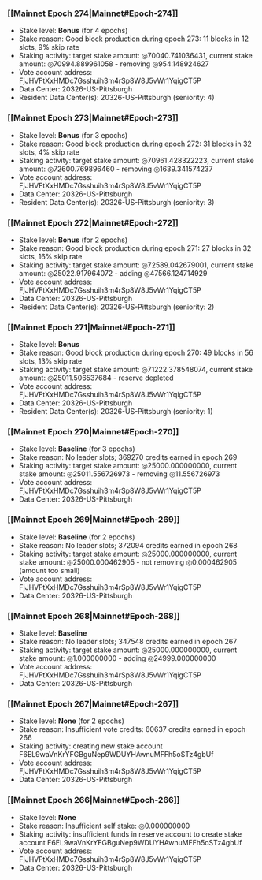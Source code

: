 ### [[Mainnet Epoch 274|Mainnet#Epoch-274]]
* Stake level: **Bonus** (for 4 epochs)
* Stake reason: Good block production during epoch 273: 11 blocks in 12 slots, 9% skip rate
* Staking activity: target stake amount: ◎70040.741036431, current stake amount: ◎70994.889961058 - removing ◎954.148924627
* Vote account address: FjJHVFtXxHMDc7Gsshuih3m4rSp8W8J5vWr1YqigCT5P
* Data Center: 20326-US-Pittsburgh
* Resident Data Center(s): 20326-US-Pittsburgh (seniority: 4)
### [[Mainnet Epoch 273|Mainnet#Epoch-273]]
* Stake level: **Bonus** (for 3 epochs)
* Stake reason: Good block production during epoch 272: 31 blocks in 32 slots, 4% skip rate
* Staking activity: target stake amount: ◎70961.428322223, current stake amount: ◎72600.769896460 - removing ◎1639.341574237
* Vote account address: FjJHVFtXxHMDc7Gsshuih3m4rSp8W8J5vWr1YqigCT5P
* Data Center: 20326-US-Pittsburgh
* Resident Data Center(s): 20326-US-Pittsburgh (seniority: 3)
### [[Mainnet Epoch 272|Mainnet#Epoch-272]]
* Stake level: **Bonus** (for 2 epochs)
* Stake reason: Good block production during epoch 271: 27 blocks in 32 slots, 16% skip rate
* Staking activity: target stake amount: ◎72589.042679001, current stake amount: ◎25022.917964072 - adding ◎47566.124714929
* Vote account address: FjJHVFtXxHMDc7Gsshuih3m4rSp8W8J5vWr1YqigCT5P
* Data Center: 20326-US-Pittsburgh
* Resident Data Center(s): 20326-US-Pittsburgh (seniority: 2)
### [[Mainnet Epoch 271|Mainnet#Epoch-271]]
* Stake level: **Bonus**
* Stake reason: Good block production during epoch 270: 49 blocks in 56 slots, 13% skip rate
* Staking activity: target stake amount: ◎71222.378548074, current stake amount: ◎25011.506537684 - reserve depleted
* Vote account address: FjJHVFtXxHMDc7Gsshuih3m4rSp8W8J5vWr1YqigCT5P
* Data Center: 20326-US-Pittsburgh
* Resident Data Center(s): 20326-US-Pittsburgh (seniority: 1)
### [[Mainnet Epoch 270|Mainnet#Epoch-270]]
* Stake level: **Baseline** (for 3 epochs)
* Stake reason: No leader slots; 369270 credits earned in epoch 269
* Staking activity: target stake amount: ◎25000.000000000, current stake amount: ◎25011.556726973 - removing ◎11.556726973
* Vote account address: FjJHVFtXxHMDc7Gsshuih3m4rSp8W8J5vWr1YqigCT5P
* Data Center: 20326-US-Pittsburgh
### [[Mainnet Epoch 269|Mainnet#Epoch-269]]
* Stake level: **Baseline** (for 2 epochs)
* Stake reason: No leader slots; 372094 credits earned in epoch 268
* Staking activity: target stake amount: ◎25000.000000000, current stake amount: ◎25000.000462905 - not removing ◎0.000462905 (amount too small)
* Vote account address: FjJHVFtXxHMDc7Gsshuih3m4rSp8W8J5vWr1YqigCT5P
* Data Center: 20326-US-Pittsburgh
### [[Mainnet Epoch 268|Mainnet#Epoch-268]]
* Stake level: **Baseline**
* Stake reason: No leader slots; 347548 credits earned in epoch 267
* Staking activity: target stake amount: ◎25000.000000000, current stake amount: ◎1.000000000 - adding ◎24999.000000000
* Vote account address: FjJHVFtXxHMDc7Gsshuih3m4rSp8W8J5vWr1YqigCT5P
* Data Center: 20326-US-Pittsburgh
### [[Mainnet Epoch 267|Mainnet#Epoch-267]]
* Stake level: **None** (for 2 epochs)
* Stake reason: Insufficient vote credits: 60637 credits earned in epoch 266
* Staking activity: creating new stake account F6EL9waVnKrYFGBguNep9WDUYHAwnuMFFh5oSTz4gbUf
* Vote account address: FjJHVFtXxHMDc7Gsshuih3m4rSp8W8J5vWr1YqigCT5P
* Data Center: 20326-US-Pittsburgh
### [[Mainnet Epoch 266|Mainnet#Epoch-266]]
* Stake level: **None**
* Stake reason: Insufficient self stake: ◎0.000000000
* Staking activity: insufficient funds in reserve account to create stake account F6EL9waVnKrYFGBguNep9WDUYHAwnuMFFh5oSTz4gbUf
* Vote account address: FjJHVFtXxHMDc7Gsshuih3m4rSp8W8J5vWr1YqigCT5P
* Data Center: 20326-US-Pittsburgh